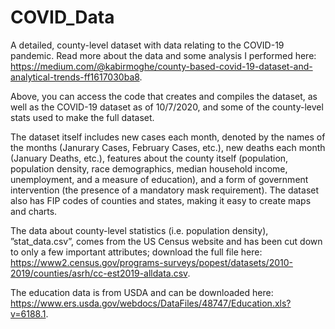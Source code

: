 # COVID_Data

A detailed, county-level dataset with data relating to the COVID-19 pandemic. Read more about the data and some analysis I performed here: https://medium.com/@kabirmoghe/county-based-covid-19-dataset-and-analytical-trends-ff1617030ba8. 

Above, you can access the code that creates and compiles the dataset, as well as the COVID-19 dataset as of 10/7/2020, and some of the county-level stats used to make the full dataset.

The dataset itself includes new cases each month, denoted by the names of the months (Janurary Cases, February Cases, etc.), new deaths each month (January Deaths, etc.), features about the county itself (population, population density, race demographics, median household income, unemployment, and a measure of education), and a form of government intervention (the presence of a mandatory mask requirement). The dataset also has FIP codes of counties and states, making it easy to create maps and charts. 

The data about county-level statistics (i.e. population density), ”stat_data.csv”, comes from the US Census website and has been cut down to only a few important attributes; download the full file here: https://www2.census.gov/programs-surveys/popest/datasets/2010-2019/counties/asrh/cc-est2019-alldata.csv.

The education data is from USDA and can be downloaded here: https://www.ers.usda.gov/webdocs/DataFiles/48747/Education.xls?v=6188.1.
